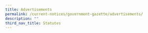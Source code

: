 ```yaml
---
title: Advertisements
permalink: /current-notices/government-gazette/advertisements/
description: ""
third_nav_title: Statutes
---
```

